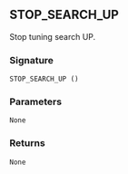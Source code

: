 ## STOP\_SEARCH\_UP

Stop tuning search UP.


### Signature

`STOP_SEARCH_UP ()`


### Parameters

`None`


### Returns

`None`